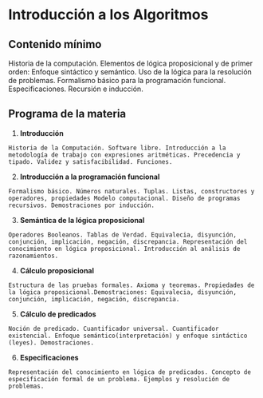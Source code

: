 # Introducción a los Algoritmos

## Contenido mínimo
Historia de la computación. Elementos de lógica proposicional y de primer orden: Enfoque sintáctico y semántico. Uso de la lógica para la resolución de problemas. Formalismo básico para la programación funcional. Especificaciones. Recursión e inducción.


## Programa de la materia

1. **Introducción**

```
Historia de la Computación. Software libre. Introducción a la metodología de trabajo con expresiones aritméticas. Precedencia y tipado. Validez y satisfacibilidad. Funciones.
```

2. **Introducción a la programación funcional**

```
Formalismo básico. Números naturales. Tuplas. Listas, constructores y operadores, propiedades Modelo computacional. Diseño de programas recursivos. Demostraciones por inducción.
```

3. **Semántica de la lógica proposicional**

```
Operadores Booleanos. Tablas de Verdad. Equivalecia, disyunción, conjunción, implicación, negación, discrepancia. Representación del conocimiento en lógica proposicional. Introducción al análisis de razonamientos.
```

4. **Cálculo proposicional**

```
Estructura de las pruebas formales. Axioma y teoremas. Propiedades de la lógica proposicional.Demostraciones: Equivalecia, disyunción, conjunción, implicación, negación, discrepancia.
```

5. **Cálculo de predicados**

```
Noción de predicado. Cuantificador universal. Cuantificador existencial. Enfoque semántico(interpretación) y enfoque sintáctico (leyes). Demostraciones.
```

6. **Especificaciones**

```
Representación del conocimiento en lógica de predicados. Concepto de especificación formal de un problema. Ejemplos y resolución de problemas.
```
